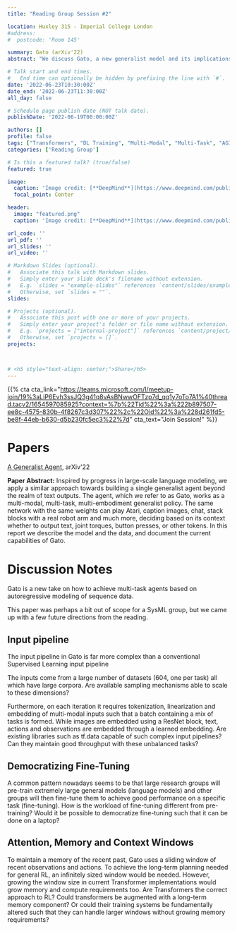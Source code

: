 ```yaml
---
title: "Reading Group Session #2"

location: Huxley 315 - Imperial College London
#address:
#  postcode: 'Room 145'

summary: Gato (arXiv'22)
abstract: "We discuss Gato, a new generalist model and its implications for systems designers."

# Talk start and end times.
#   End time can optionally be hidden by prefixing the line with `#`.
date: '2022-06-23T10:30:00Z'
date_end: '2022-06-23T11:30:00Z'
all_day: false

# Schedule page publish date (NOT talk date).
publishDate: '2022-06-19T00:00:00Z'

authors: []
profile: false
tags: ["Transformers", "DL Training", "Multi-Modal", "Multi-Task", "AGI", "Embeddings"]
categories: ['Reading Group']

# Is this a featured talk? (true/false)
featured: true

image:
  caption: 'Image credit: [**DeepMind**](https://www.deepmind.com/publications/a-generalist-agent)'
  focal_point: Center

header:
  image: "featured.png"
  caption: 'Image credit: [**DeepMind**](https://www.deepmind.com/publications/a-generalist-agent)'

url_code: ''
url_pdf: ''
url_slides: ''
url_video: ''

# Markdown Slides (optional).
#   Associate this talk with Markdown slides.
#   Simply enter your slide deck's filename without extension.
#   E.g. `slides = "example-slides"` references `content/slides/example-slides.md`.
#   Otherwise, set `slides = ""`.
slides:

# Projects (optional).
#   Associate this post with one or more of your projects.
#   Simply enter your project's folder or file name without extension.
#   E.g. `projects = ["internal-project"]` references `content/project/deep-learning/index.md`.
#   Otherwise, set `projects = []`.
projects:



# <h5 style="text-align: center;">Share</h5>
---
```

{{% cta cta_link="https://teams.microsoft.com/l/meetup-join/19%3aLiP6Evh3ssJQ3g41q8vAsBNwwOFTzp7d_qq1y7oTo7A1%40thread.tacv2/1654597085925?context=%7b%22Tid%22%3a%222b897507-ee8c-4575-830b-4f8267c3d307%22%2c%22Oid%22%3a%228d261fd5-be8f-44eb-b630-d5b230fc5ec3%22%7d" cta_text="Join Session!" %}}

# Papers

[A Generalist Agent](https://arxiv.org/pdf/2205.06175.pdf?fs=e&s=cl), arXiv'22

**Paper Abstract:**
Inspired by progress in large-scale language modeling, we apply a similar approach towards building a single generalist agent beyond the realm of text outputs. The agent, which we refer to as Gato, works as a multi-modal, multi-task, multi-embodiment generalist policy. The same network with the same weights can play Atari, caption images, chat, stack blocks with a real robot arm and much more, deciding based on its context whether to output text, joint torques, button presses, or other tokens. In this report we describe the model and the data, and document the current capabilities of Gato.


# Discussion Notes

Gato is a new take on how to achieve multi-task agents based on autoregressive modeling of sequence data.

This paper was perhaps a bit out of scope for a SysML group, but we came up with a few future directions from the reading.

## Input pipeline

The input pipeline in Gato is far more complex than a conventional Supervised Learning input pipeline

The inputs come from a large number of datasets (604, one per task) all which have large corpora.
Are available sampling mechanisms able to scale to these dimensions?

Furthermore, on each iteration it requires tokenization, linearization and embedding of multi-modal inputs such that a batch containing a mix of tasks is formed.
While images are embedded using a ResNet block, text, actions and observations are embedded through a learned embedding.
Are existing libraries such as tf.data capable of such complex input pipelines? Can they maintain good throughput with these unbalanced tasks?


## Democratizing Fine-Tuning

A common pattern nowadays seems to be that large research groups will pre-train extremely large general models (language models) and other groups will then fine-tune them to achieve good performance on a specific task (fine-tuning).
How is the workload of fine-tuning different from pre-training? Would it be possible to democratize fine-tuning such that it can be done on a laptop?

## Attention, Memory and Context Windows

To maintain a memory of the recent past, Gato uses a sliding window of recent observations and actions.
To achieve the long-term planning needed for general RL, an infinitely sized window would be needed.
However, growing the window size in current Transformer implementations would grow memory and compute requirements too.
Are Transformers the correct approach to RL? Could transformers be augmented with a long-term memory component? Or could their training systems be fundamentally altered such that they can handle larger windows without growing memory requirements?



